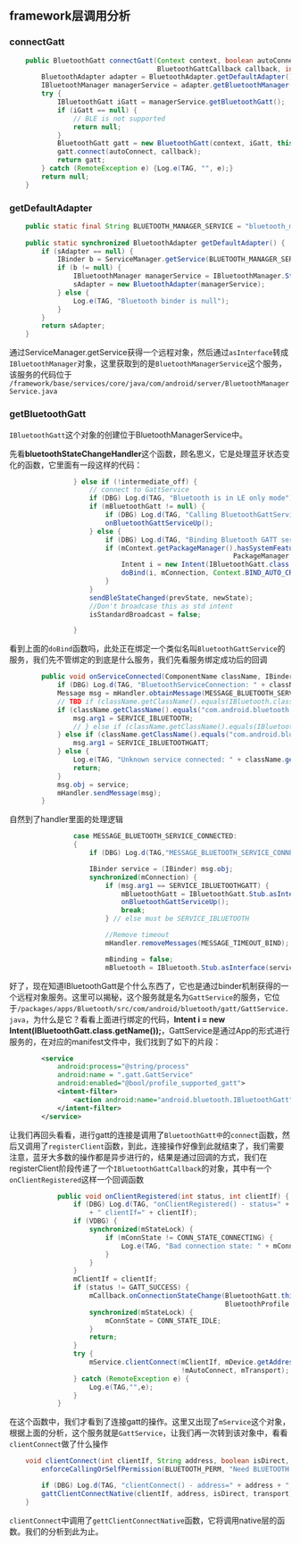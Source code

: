 ## framework层调用分析
### connectGatt

```java
    public BluetoothGatt connectGatt(Context context, boolean autoConnect,
                                     BluetoothGattCallback callback, int transport) {
        BluetoothAdapter adapter = BluetoothAdapter.getDefaultAdapter();
        IBluetoothManager managerService = adapter.getBluetoothManager();
        try {
            IBluetoothGatt iGatt = managerService.getBluetoothGatt();
            if (iGatt == null) {
                // BLE is not supported
                return null;
            }
            BluetoothGatt gatt = new BluetoothGatt(context, iGatt, this, transport);
            gatt.connect(autoConnect, callback);
            return gatt;
        } catch (RemoteException e) {Log.e(TAG, "", e);}
        return null;
    }
```

### getDefaultAdapter
```java
    public static final String BLUETOOTH_MANAGER_SERVICE = "bluetooth_manager";
    
    public static synchronized BluetoothAdapter getDefaultAdapter() {
        if (sAdapter == null) {
            IBinder b = ServiceManager.getService(BLUETOOTH_MANAGER_SERVICE);
            if (b != null) {
                IBluetoothManager managerService = IBluetoothManager.Stub.asInterface(b);
                sAdapter = new BluetoothAdapter(managerService);
            } else {
                Log.e(TAG, "Bluetooth binder is null");
            }
        }
        return sAdapter;
    }
```
通过ServiceManager.getService获得一个远程对象，然后通过`asInterface`转成`IBluetoothManager`对象，这里获取到的是`BluetoothManagerService`这个服务，该服务的代码位于 `/framework/base/services/core/java/com/android/server/BluetoothManagerService.java`

### getBluetoothGatt

`IBluetoothGatt`这个对象的创建位于BluetoothManagerService中。

先看**bluetoothStateChangeHandler**这个函数，顾名思义，它是处理蓝牙状态变化的函数，它里面有一段这样的代码：

```java
                } else if (!intermediate_off) {
                    // connect to GattService
                    if (DBG) Log.d(TAG, "Bluetooth is in LE only mode");
                    if (mBluetoothGatt != null) {
                        if (DBG) Log.d(TAG, "Calling BluetoothGattServiceUp");
                        onBluetoothGattServiceUp();
                    } else {
                        if (DBG) Log.d(TAG, "Binding Bluetooth GATT service");
                        if (mContext.getPackageManager().hasSystemFeature(
                                                        PackageManager.FEATURE_BLUETOOTH_LE)) {
                            Intent i = new Intent(IBluetoothGatt.class.getName());
                            doBind(i, mConnection, Context.BIND_AUTO_CREATE | Context.BIND_IMPORTANT, UserHandle.CURRENT);
                        }
                    }
                    sendBleStateChanged(prevState, newState);
                    //Don't broadcase this as std intent
                    isStandardBroadcast = false;

                }
```

看到上面的`doBind`函数吗，此处正在绑定一个类似名叫`BluetoothGattService`的服务，我们先不管绑定的到底是什么服务，我们先看服务绑定成功后的回调

```java
        public void onServiceConnected(ComponentName className, IBinder service) {
            if (DBG) Log.d(TAG, "BluetoothServiceConnection: " + className.getClassName());
            Message msg = mHandler.obtainMessage(MESSAGE_BLUETOOTH_SERVICE_CONNECTED);
            // TBD if (className.getClassName().equals(IBluetooth.class.getName())) {
            if (className.getClassName().equals("com.android.bluetooth.btservice.AdapterService")) {
                msg.arg1 = SERVICE_IBLUETOOTH;
                // } else if (className.getClassName().equals(IBluetoothGatt.class.getName())) {
            } else if (className.getClassName().equals("com.android.bluetooth.gatt.GattService")) {
                msg.arg1 = SERVICE_IBLUETOOTHGATT;
            } else {
                Log.e(TAG, "Unknown service connected: " + className.getClassName());
                return;
            }
            msg.obj = service;
            mHandler.sendMessage(msg);
        }
```

自然到了handler里面的处理逻辑

```java
                case MESSAGE_BLUETOOTH_SERVICE_CONNECTED:
                {
                    if (DBG) Log.d(TAG,"MESSAGE_BLUETOOTH_SERVICE_CONNECTED: " + msg.arg1);

                    IBinder service = (IBinder) msg.obj;
                    synchronized(mConnection) {
                        if (msg.arg1 == SERVICE_IBLUETOOTHGATT) {
                            mBluetoothGatt = IBluetoothGatt.Stub.asInterface(service);
                            onBluetoothGattServiceUp();
                            break;
                        } // else must be SERVICE_IBLUETOOTH

                        //Remove timeout
                        mHandler.removeMessages(MESSAGE_TIMEOUT_BIND);

                        mBinding = false;
                        mBluetooth = IBluetooth.Stub.asInterface(service);

```
好了，现在知道IBluetoothGatt是个什么东西了，它也是通过binder机制获得的一个远程对象服务。这里可以揭秘，这个服务就是名为`GattService`的服务，它位于`/packages/apps/Bluetooth/src/com/android/bluetooth/gatt/GattService.java`，为什么是它？看看上面进行绑定的代码，**Intent i = new Intent(IBluetoothGatt.class.getName());**，GattService是通过App的形式进行服务的，在对应的manifest文件中，我们找到了如下的片段：

```xml
        <service
            android:process="@string/process"
            android:name = ".gatt.GattService"
            android:enabled="@bool/profile_supported_gatt">
            <intent-filter>
                <action android:name="android.bluetooth.IBluetoothGatt" />
            </intent-filter>
        </service>
```

让我们再回头看看，进行gatt的连接是调用了`BluetoothGatt中`的`connect`函数，然后又调用了`registerClient`函数，到此，连接操作好像到此就结束了，我们需要注意，蓝牙大多数的操作都是异步进行的，结果是通过回调的方式，我们在registerClient阶段传递了一个`IBluetoothGattCallback`的对象，其中有一个`onClientRegistered`这样一个回调函数

```java
            public void onClientRegistered(int status, int clientIf) {
                if (DBG) Log.d(TAG, "onClientRegistered() - status=" + status
                    + " clientIf=" + clientIf);
                if (VDBG) {
                    synchronized(mStateLock) {
                        if (mConnState != CONN_STATE_CONNECTING) {
                            Log.e(TAG, "Bad connection state: " + mConnState);
                        }
                    }
                }
                mClientIf = clientIf;
                if (status != GATT_SUCCESS) {
                    mCallback.onConnectionStateChange(BluetoothGatt.this, GATT_FAILURE,
                                                      BluetoothProfile.STATE_DISCONNECTED);
                    synchronized(mStateLock) {
                        mConnState = CONN_STATE_IDLE;
                    }
                    return;
                }
                try {
                    mService.clientConnect(mClientIf, mDevice.getAddress(),
                                           !mAutoConnect, mTransport); // autoConnect is inverse of "isDirect"
                } catch (RemoteException e) {
                    Log.e(TAG,"",e);
                }
            }
```
在这个函数中，我们才看到了连接gatt的操作。这里又出现了`mService`这个对象，根据上面的分析，这个服务就是`GattService`，让我们再一次转到该对象中，看看`clientConnect`做了什么操作

```java
    void clientConnect(int clientIf, String address, boolean isDirect, int transport) {
        enforceCallingOrSelfPermission(BLUETOOTH_PERM, "Need BLUETOOTH permission");

        if (DBG) Log.d(TAG, "clientConnect() - address=" + address + ", isDirect=" + isDirect);
        gattClientConnectNative(clientIf, address, isDirect, transport);
    }
```
`clientConnect`中调用了`gettClientConnectNative`函数，它将调用native层的函数。我们的分析到此为止。






